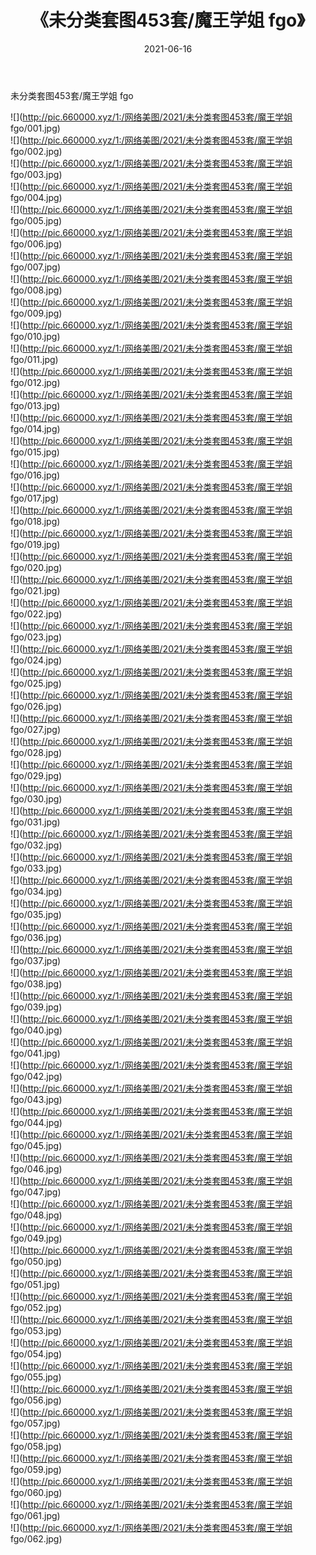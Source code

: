 ﻿---
layout: post
title:  《未分类套图453套/魔王学姐 fgo》
date:   2021-06-16
img: http://pic.660000.xyz/1:/网络美图/2021/未分类套图453套/魔王学姐 fgo/000.jpg
categories: [美女, 清纯, 唯美]
---

未分类套图453套/魔王学姐 fgo

 ![](http://pic.660000.xyz/1:/网络美图/2021/未分类套图453套/魔王学姐 fgo/001.jpg) <br>![](http://pic.660000.xyz/1:/网络美图/2021/未分类套图453套/魔王学姐 fgo/002.jpg) <br>![](http://pic.660000.xyz/1:/网络美图/2021/未分类套图453套/魔王学姐 fgo/003.jpg) <br>![](http://pic.660000.xyz/1:/网络美图/2021/未分类套图453套/魔王学姐 fgo/004.jpg) <br>![](http://pic.660000.xyz/1:/网络美图/2021/未分类套图453套/魔王学姐 fgo/005.jpg) <br>![](http://pic.660000.xyz/1:/网络美图/2021/未分类套图453套/魔王学姐 fgo/006.jpg) <br>![](http://pic.660000.xyz/1:/网络美图/2021/未分类套图453套/魔王学姐 fgo/007.jpg) <br>![](http://pic.660000.xyz/1:/网络美图/2021/未分类套图453套/魔王学姐 fgo/008.jpg) <br>![](http://pic.660000.xyz/1:/网络美图/2021/未分类套图453套/魔王学姐 fgo/009.jpg) <br>![](http://pic.660000.xyz/1:/网络美图/2021/未分类套图453套/魔王学姐 fgo/010.jpg) <br>![](http://pic.660000.xyz/1:/网络美图/2021/未分类套图453套/魔王学姐 fgo/011.jpg) <br>![](http://pic.660000.xyz/1:/网络美图/2021/未分类套图453套/魔王学姐 fgo/012.jpg) <br>![](http://pic.660000.xyz/1:/网络美图/2021/未分类套图453套/魔王学姐 fgo/013.jpg) <br>![](http://pic.660000.xyz/1:/网络美图/2021/未分类套图453套/魔王学姐 fgo/014.jpg) <br>![](http://pic.660000.xyz/1:/网络美图/2021/未分类套图453套/魔王学姐 fgo/015.jpg) <br>![](http://pic.660000.xyz/1:/网络美图/2021/未分类套图453套/魔王学姐 fgo/016.jpg) <br>![](http://pic.660000.xyz/1:/网络美图/2021/未分类套图453套/魔王学姐 fgo/017.jpg) <br>![](http://pic.660000.xyz/1:/网络美图/2021/未分类套图453套/魔王学姐 fgo/018.jpg) <br>![](http://pic.660000.xyz/1:/网络美图/2021/未分类套图453套/魔王学姐 fgo/019.jpg) <br>![](http://pic.660000.xyz/1:/网络美图/2021/未分类套图453套/魔王学姐 fgo/020.jpg) <br>![](http://pic.660000.xyz/1:/网络美图/2021/未分类套图453套/魔王学姐 fgo/021.jpg) <br>![](http://pic.660000.xyz/1:/网络美图/2021/未分类套图453套/魔王学姐 fgo/022.jpg) <br>![](http://pic.660000.xyz/1:/网络美图/2021/未分类套图453套/魔王学姐 fgo/023.jpg) <br>![](http://pic.660000.xyz/1:/网络美图/2021/未分类套图453套/魔王学姐 fgo/024.jpg) <br>![](http://pic.660000.xyz/1:/网络美图/2021/未分类套图453套/魔王学姐 fgo/025.jpg) <br>![](http://pic.660000.xyz/1:/网络美图/2021/未分类套图453套/魔王学姐 fgo/026.jpg) <br>![](http://pic.660000.xyz/1:/网络美图/2021/未分类套图453套/魔王学姐 fgo/027.jpg) <br>![](http://pic.660000.xyz/1:/网络美图/2021/未分类套图453套/魔王学姐 fgo/028.jpg) <br>![](http://pic.660000.xyz/1:/网络美图/2021/未分类套图453套/魔王学姐 fgo/029.jpg) <br>![](http://pic.660000.xyz/1:/网络美图/2021/未分类套图453套/魔王学姐 fgo/030.jpg) <br>![](http://pic.660000.xyz/1:/网络美图/2021/未分类套图453套/魔王学姐 fgo/031.jpg) <br>![](http://pic.660000.xyz/1:/网络美图/2021/未分类套图453套/魔王学姐 fgo/032.jpg) <br>![](http://pic.660000.xyz/1:/网络美图/2021/未分类套图453套/魔王学姐 fgo/033.jpg) <br>![](http://pic.660000.xyz/1:/网络美图/2021/未分类套图453套/魔王学姐 fgo/034.jpg) <br>![](http://pic.660000.xyz/1:/网络美图/2021/未分类套图453套/魔王学姐 fgo/035.jpg) <br>![](http://pic.660000.xyz/1:/网络美图/2021/未分类套图453套/魔王学姐 fgo/036.jpg) <br>![](http://pic.660000.xyz/1:/网络美图/2021/未分类套图453套/魔王学姐 fgo/037.jpg) <br>![](http://pic.660000.xyz/1:/网络美图/2021/未分类套图453套/魔王学姐 fgo/038.jpg) <br>![](http://pic.660000.xyz/1:/网络美图/2021/未分类套图453套/魔王学姐 fgo/039.jpg) <br>![](http://pic.660000.xyz/1:/网络美图/2021/未分类套图453套/魔王学姐 fgo/040.jpg) <br>![](http://pic.660000.xyz/1:/网络美图/2021/未分类套图453套/魔王学姐 fgo/041.jpg) <br>![](http://pic.660000.xyz/1:/网络美图/2021/未分类套图453套/魔王学姐 fgo/042.jpg) <br>![](http://pic.660000.xyz/1:/网络美图/2021/未分类套图453套/魔王学姐 fgo/043.jpg) <br>![](http://pic.660000.xyz/1:/网络美图/2021/未分类套图453套/魔王学姐 fgo/044.jpg) <br>![](http://pic.660000.xyz/1:/网络美图/2021/未分类套图453套/魔王学姐 fgo/045.jpg) <br>![](http://pic.660000.xyz/1:/网络美图/2021/未分类套图453套/魔王学姐 fgo/046.jpg) <br>![](http://pic.660000.xyz/1:/网络美图/2021/未分类套图453套/魔王学姐 fgo/047.jpg) <br>![](http://pic.660000.xyz/1:/网络美图/2021/未分类套图453套/魔王学姐 fgo/048.jpg) <br>![](http://pic.660000.xyz/1:/网络美图/2021/未分类套图453套/魔王学姐 fgo/049.jpg) <br>![](http://pic.660000.xyz/1:/网络美图/2021/未分类套图453套/魔王学姐 fgo/050.jpg) <br>![](http://pic.660000.xyz/1:/网络美图/2021/未分类套图453套/魔王学姐 fgo/051.jpg) <br>![](http://pic.660000.xyz/1:/网络美图/2021/未分类套图453套/魔王学姐 fgo/052.jpg) <br>![](http://pic.660000.xyz/1:/网络美图/2021/未分类套图453套/魔王学姐 fgo/053.jpg) <br>![](http://pic.660000.xyz/1:/网络美图/2021/未分类套图453套/魔王学姐 fgo/054.jpg) <br>![](http://pic.660000.xyz/1:/网络美图/2021/未分类套图453套/魔王学姐 fgo/055.jpg) <br>![](http://pic.660000.xyz/1:/网络美图/2021/未分类套图453套/魔王学姐 fgo/056.jpg) <br>![](http://pic.660000.xyz/1:/网络美图/2021/未分类套图453套/魔王学姐 fgo/057.jpg) <br>![](http://pic.660000.xyz/1:/网络美图/2021/未分类套图453套/魔王学姐 fgo/058.jpg) <br>![](http://pic.660000.xyz/1:/网络美图/2021/未分类套图453套/魔王学姐 fgo/059.jpg) <br>![](http://pic.660000.xyz/1:/网络美图/2021/未分类套图453套/魔王学姐 fgo/060.jpg) <br>![](http://pic.660000.xyz/1:/网络美图/2021/未分类套图453套/魔王学姐 fgo/061.jpg) <br>![](http://pic.660000.xyz/1:/网络美图/2021/未分类套图453套/魔王学姐 fgo/062.jpg) <br>